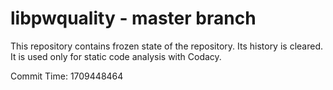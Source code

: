 # libpwquality - master branch

This repository contains frozen state of the repository.
Its history is cleared. It is used only for static code
analysis with Codacy.

Commit Time: 1709448464